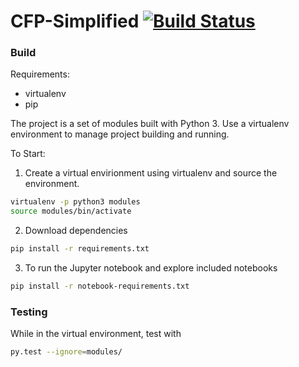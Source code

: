 # CFP-Simplified [![Build Status](https://travis-ci.org/jfarid27/CFP-Simplified.svg?branch=master)](https://travis-ci.org/jfarid27/CFP-Simplified)

### Build

Requirements:
- virtualenv
- pip

The project is a set of modules built with Python 3. Use a virtualenv environment to manage project building and running.

To Start:
1. Create a virtual envirionment using virtualenv and source the environment.

```bash
virtualenv -p python3 modules
source modules/bin/activate
```

2. Download dependencies
```bash
pip install -r requirements.txt 
```

3. To run the Jupyter notebook and explore included notebooks
```bash
pip install -r notebook-requirements.txt 
```

### Testing
While in the virtual environment, test with
```bash
py.test --ignore=modules/
```
